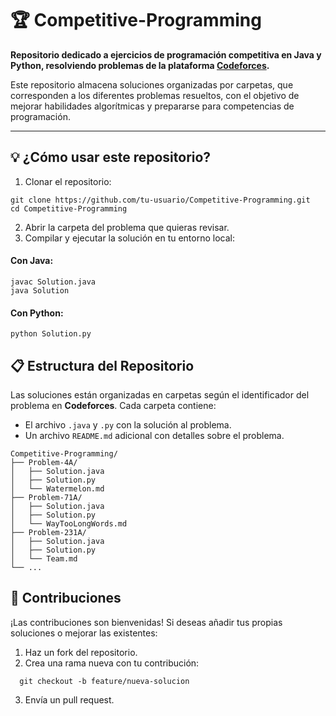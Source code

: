 # 🏆 Competitive-Programming  

**Repositorio dedicado a ejercicios de programación competitiva en Java y Python, resolviendo problemas de la plataforma [Codeforces](https://codeforces.com/).**  

Este repositorio almacena soluciones organizadas por carpetas, que corresponden a los diferentes problemas resueltos, con el objetivo de mejorar habilidades algorítmicas y prepararse para competencias de programación.

---

## 💡 ¿Cómo usar este repositorio?
1. Clonar el repositorio:

```
git clone https://github.com/tu-usuario/Competitive-Programming.git
cd Competitive-Programming
```
2. Abrir la carpeta del problema que quieras revisar.
3. Compilar y ejecutar la solución en tu entorno local:
<h4>Con Java:</h4>

```
javac Solution.java
java Solution
```
<h4>Con Python:</h4>

```
python Solution.py
```

## 📋 Estructura del Repositorio  
Las soluciones están organizadas en carpetas según el identificador del problema en **Codeforces**. Cada carpeta contiene:  
- El archivo `.java` y `.py` con la solución al problema.  
- Un archivo `README.md` adicional con detalles sobre el problema.  

```plaintext
Competitive-Programming/
├── Problem-4A/
│   ├── Solution.java
│   ├── Solution.py
│   └── Watermelon.md
├── Problem-71A/
│   ├── Solution.java
│   ├── Solution.py
│   └── WayTooLongWords.md
├── Problem-231A/
│   ├── Solution.java
│   ├── Solution.py
│   └── Team.md
└── ...
```

## 🤝 Contribuciones
¡Las contribuciones son bienvenidas! Si deseas añadir tus propias soluciones o mejorar las existentes:

1. Haz un fork del repositorio.
2. Crea una rama nueva con tu contribución:

```
  git checkout -b feature/nueva-solucion
```
3. Envía un pull request.
